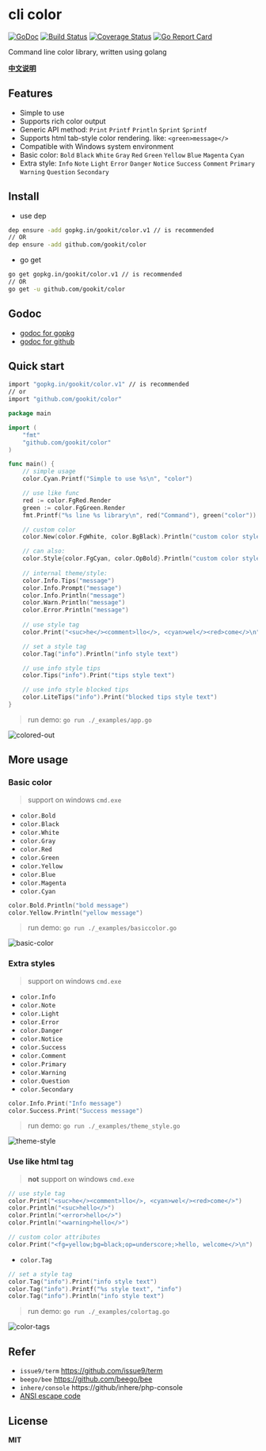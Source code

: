# cli color

[![GoDoc](https://godoc.org/github.com/gookit/color?status.svg)](https://godoc.org/github.com/gookit/color)
[![Build Status](https://travis-ci.org/gookit/color.svg?branch=master)](https://travis-ci.org/gookit/color)
[![Coverage Status](https://coveralls.io/repos/github/gookit/color/badge.svg?branch=master)](https://coveralls.io/github/gookit/color?branch=master)
[![Go Report Card](https://goreportcard.com/badge/github.com/gookit/color)](https://goreportcard.com/report/github.com/gookit/color)

Command line color library, written using golang

**[中文说明](README_cn.md)**

## Features

- Simple to use
- Supports rich color output
- Generic API method: `Print` `Printf` `Println` `Sprint` `Sprintf`
- Supports html tab-style color rendering. like: `<green>message</>`
- Compatible with Windows system environment
- Basic color: `Bold` `Black` `White` `Gray` `Red` `Green` `Yellow` `Blue` `Magenta` `Cyan`
- Extra style: `Info` `Note` `Light` `Error` `Danger` `Notice` `Success` `Comment` `Primary` `Warning` `Question` `Secondary`

## Install

- use dep

```bash
dep ensure -add gopkg.in/gookit/color.v1 // is recommended
// OR
dep ensure -add github.com/gookit/color
```

- go get

```bash
go get gopkg.in/gookit/color.v1 // is recommended
// OR
go get -u github.com/gookit/color
```

## Godoc

- [godoc for gopkg](https://godoc.org/gopkg.in/gookit/color.v1)
- [godoc for github](https://godoc.org/github.com/gookit/color)

## Quick start

```bash
import "gopkg.in/gookit/color.v1" // is recommended
// or
import "github.com/gookit/color"
```

```go
package main

import (
	"fmt"
	"github.com/gookit/color"
)

func main() {
	// simple usage
	color.Cyan.Printf("Simple to use %s\n", "color")

	// use like func
	red := color.FgRed.Render
	green := color.FgGreen.Render
	fmt.Printf("%s line %s library\n", red("Command"), green("color"))

	// custom color
	color.New(color.FgWhite, color.BgBlack).Println("custom color style")

	// can also:
	color.Style{color.FgCyan, color.OpBold}.Println("custom color style")
	
	// internal theme/style:
	color.Info.Tips("message")
	color.Info.Prompt("message")
	color.Info.Println("message")
	color.Warn.Println("message")
	color.Error.Println("message")
	
	// use style tag
	color.Print("<suc>he</><comment>llo</>, <cyan>wel</><red>come</>\n")

	// set a style tag
	color.Tag("info").Println("info style text")

	// use info style tips
	color.Tips("info").Print("tips style text")

	// use info style blocked tips
	color.LiteTips("info").Print("blocked tips style text")
}
```

> run demo: `go run ./_examples/app.go`

![colored-out](_examples/images/color-demo.jpg)

## More usage

### Basic color

> support on windows `cmd.exe`

- `color.Bold`
- `color.Black`
- `color.White`
- `color.Gray`
- `color.Red`
- `color.Green`
- `color.Yellow`
- `color.Blue`
- `color.Magenta`
- `color.Cyan`

```go
color.Bold.Println("bold message")
color.Yellow.Println("yellow message")
```

> run demo: `go run ./_examples/basiccolor.go`

![basic-color](_examples/images/basic-color.png)

### Extra styles 

> support on windows `cmd.exe`

- `color.Info`
- `color.Note`
- `color.Light`
- `color.Error`
- `color.Danger`
- `color.Notice`
- `color.Success`
- `color.Comment`
- `color.Primary`
- `color.Warning`
- `color.Question`
- `color.Secondary`

```go
color.Info.Print("Info message")
color.Success.Print("Success message")
```

> run demo: `go run ./_examples/theme_style.go`

![theme-style](_examples/images/theme-style.jpg)

### Use like html tag

> **not** support on windows `cmd.exe`

```go
// use style tag
color.Print("<suc>he</><comment>llo</>, <cyan>wel</><red>come</>")
color.Println("<suc>hello</>")
color.Println("<error>hello</>")
color.Println("<warning>hello</>")

// custom color attributes
color.Print("<fg=yellow;bg=black;op=underscore;>hello, welcome</>\n")
```

- `color.Tag`

```go
// set a style tag
color.Tag("info").Print("info style text")
color.Tag("info").Printf("%s style text", "info")
color.Tag("info").Println("info style text")
```

> run demo: `go run ./_examples/colortag.go`

![color-tags](_examples/images/color-tags.jpg)

## Refer

- `issue9/term` https://github.com/issue9/term
- `beego/bee` https://github.com/beego/bee
- `inhere/console` https://github/inhere/php-console
- [ANSI escape code](https://en.wikipedia.org/wiki/ANSI_escape_code)

## License

**MIT**
